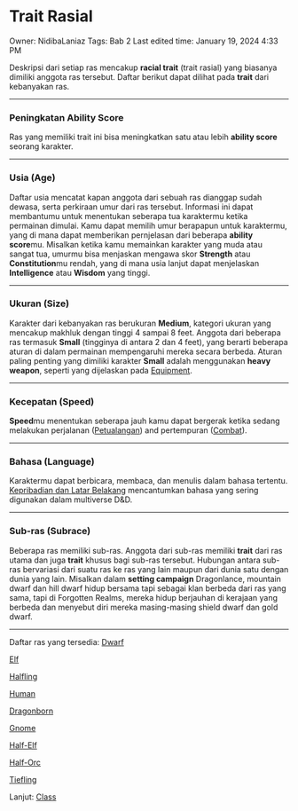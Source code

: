 # Trait Rasial

Owner: NidibaLaniaz
Tags: Bab 2
Last edited time: January 19, 2024 4:33 PM

Deskripsi dari setiap ras mencakup **racial trait** (trait rasial) yang biasanya dimiliki anggota ras tersebut. Daftar berikut dapat dilihat pada **trait** dari kebanyakan ras.

---

### **Peningkatan Ability Score**

Ras yang memiliki trait ini bisa meningkatkan satu atau lebih **ability score** seorang karakter.

---

### Usia (Age)

Daftar usia mencatat kapan anggota dari sebuah ras dianggap sudah dewasa, serta perkiraan umur dari ras tersebut. Informasi ini dapat membantumu untuk menentukan seberapa tua karaktermu ketika permainan dimulai. Kamu dapat memilih umur berapapun untuk karaktermu, yang di mana dapat memberikan pernjelasan dari beberapa **ability score**mu. Misalkan ketika kamu memainkan karakter yang muda atau sangat tua, umurmu bisa menjaskan mengawa skor **Strength** atau **Constitution**mu rendah, yang di mana usia lanjut dapat menjelaskan **Intelligence** atau **Wisdom** yang tinggi.

---

### Ukuran (Size)

Karakter dari kebanyakan ras berukuran **Medium**, kategori ukuran yang mencakup makhluk dengan tinggi 4 sampai 8 feet. Anggota dari beberapa ras termasuk **Small** (tingginya di antara 2 dan 4 feet), yang berarti beberapa aturan di dalam permainan mempengaruhi mereka secara berbeda. Aturan paling penting yang dimiliki karakter **Small** adalah menggunakan **heavy weapon**, seperti yang dijelaskan pada [Equipment](../Equipment%206c7549bfa21a4d6aab7a86d68fcd03a0.md).

---

### Kecepatan (Speed)

**Speed**mu menentukan seberapa jauh kamu dapat bergerak ketika sedang melakukan perjalanan ([Petualangan](../Petualangan%206be540a7701a490a9eecc23c13a7a80a.md)) and pertempuran ([Combat](../Combat%2021901f5895d342f3bfc600f80bb9c395.md)).

---

### Bahasa (Language)

Karaktermu dapat berbicara, membaca, dan menulis dalam bahasa tertentu. [Kepribadian dan Latar Belakang](../Kepribadian%20dan%20Latar%20Belakang%20e1462440626e48c58161abbfd01813e4.md) mencantumkan bahasa yang sering digunakan dalam multiverse D&D.

---

### Sub-ras (Subrace)

Beberapa ras memiliki sub-ras. Anggota dari sub-ras memiliki **trait** dari ras utama dan juga **trait** khusus bagi sub-ras tersebut. Hubungan antara sub-ras bervariasi dari suatu ras ke ras yang lain maupun dari dunia satu dengan dunia yang lain. Misalkan dalam **setting campaign** Dragonlance, mountain dwarf dan hill dwarf hidup bersama tapi sebagai klan berbeda dari ras yang sama, tapi di Forgotten Realms, mereka hidup berjauhan di kerajaan yang berbeda dan menyebut diri mereka masing-masing shield dwarf dan gold dwarf.

---

Daftar ras yang tersedia:
[Dwarf](Dwarf%20a54b1cf032524d2cbffd896d25647dd4.md) 

[Elf](Elf%20953573d18e2c42618289477ccc2844d9.md) 

[Halfling](Halfling%2070a88ddd634a4074897a1627b536ebd7.md) 

[Human](Human%20fce845d5facb45a3bc72ad5c157452ee.md) 

[Dragonborn](Dragonborn%20306222b08dc245cdaea79bb9627ebed5.md) 

[Gnome](Gnome%20f88e8d577ec8469fb33cf4c7ffa0faf6.md) 

[Half-Elf](Half-Elf%20dbf15b4479d1459cac884b97b17bc3b3.md) 

[Half-Orc](Half-Orc%2022ee1d37f4034463940c3ca8d88e84d8.md) 

[Tiefling](Tiefling%20fe21c2c3029846f99c79ef5b1a3e4979.md)  

Lanjut:
[Class](../Class%20b8615a765d8449f19066222f3fbb17e4.md)